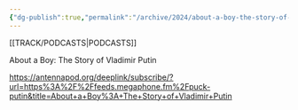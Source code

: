 ```yaml
---
{"dg-publish":true,"permalink":"/archive/2024/about-a-boy-the-story-of-vladimir-putin/","tags":["podcast"]}
---
```


[[TRACK/PODCASTS\|PODCASTS]]


About a Boy: The Story of Vladimir Putin

https://antennapod.org/deeplink/subscribe/?url=https%3A%2F%2Ffeeds.megaphone.fm%2Fpuck-putin&title=About+a+Boy%3A+The+Story+of+Vladimir+Putin
